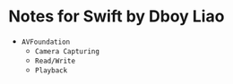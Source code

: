 # Notes for Swift by Dboy Liao

- `AVFoundation`
    + `Camera Capturing`
    + `Read/Write`
    + `Playback`
